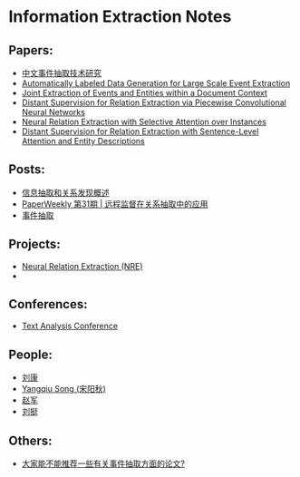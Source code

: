 # Information Extraction Notes


## Papers:
- [中文事件抽取技术研究](http://d.wanfangdata.com.cn/Periodical/zwxxxb200801001)
- [Automatically Labeled Data Generation for Large Scale Event Extraction](http://www.nlpr.ia.ac.cn/cip/~liukang/liukangPageFile/ACL2017-Chen.pdf)
- [Joint Extraction of Events and Entities within a Document Context ](http://www.cs.cmu.edu/~bishan/papers/joint_event_naacl16.pdf)
- [Distant Supervision for Relation Extraction via Piecewise
Convolutional Neural Networks](http://anthology.aclweb.org/D/D15/D15-1203.pdf)
- [Neural Relation Extraction with Selective Attention over Instances](http://anthology.aclweb.org/P/P16/P16-1200.pdf)
- [Distant Supervision for Relation Extraction with
Sentence-Level Attention and Entity Descriptions](https://www.aaai.org/ocs/index.php/AAAI/AAAI17/paper/view/14491/14078)


## Posts:
- [信息抽取和关系发现概述](http://www.voidcn.com/blog/my_did/article/p-6028942.html)  
- [PaperWeekly 第31期 | 远程监督在关系抽取中的应用](http://www.sohu.com/a/131648756_465975)
- [事件抽取](https://kiseliu.github.io/2016/10/12/%E4%BA%8B%E4%BB%B6%E6%8A%BD%E5%8F%96/)


## Projects:
- [Neural Relation Extraction (NRE)](https://github.com/thunlp/NRE)
- 


## Conferences:
- [Text Analysis Conference](https://tac.nist.gov/)


## People:
- [刘康](http://www.nlpr.ia.ac.cn/cip/~liukang/index.html)
- [Yangqiu Song (宋阳秋)](https://www.cse.ust.hk/~yqsong/)
- [赵军](http://www.nlpr.ia.ac.cn/cip/jzhao.htm)
- [刘挺](http://ir.hit.edu.cn/~liuting/)


## Others:
- [大家能不能推荐一些有关事件抽取方面的论文?](https://www.zhihu.com/question/26817657)